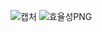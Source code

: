 ![캡처](https://user-images.githubusercontent.com/80810148/221866456-fab470a4-1668-4b60-b0dd-5f705334aff3.PNG)
![효율성PNG](https://user-images.githubusercontent.com/80810148/221867146-ded7d900-1e94-43ff-aa01-e02595a3a869.PNG)
